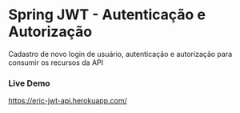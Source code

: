 # Spring JWT - Autenticação e Autorização
Cadastro de novo login de usuário, autenticação e autorização para consumir os recursos da API

### Live Demo
https://eric-jwt-api.herokuapp.com/

